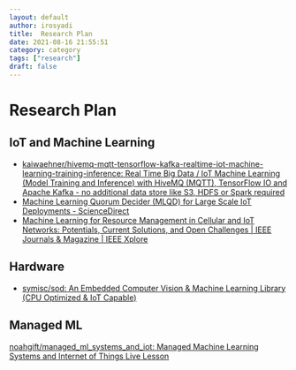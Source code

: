 ```yaml
---
layout: default
author: irosyadi
title:  Research Plan
date: 2021-08-16 21:55:51
category: category
tags: ["research"]
draft: false
---
```


# Research Plan

## IoT and Machine Learning
- [kaiwaehner/hivemq-mqtt-tensorflow-kafka-realtime-iot-machine-learning-training-inference: Real Time Big Data / IoT Machine Learning (Model Training and Inference) with HiveMQ (MQTT), TensorFlow IO and Apache Kafka - no additional data store like S3, HDFS or Spark required](https://github.com/kaiwaehner/hivemq-mqtt-tensorflow-kafka-realtime-iot-machine-learning-training-inference)
- [Machine Learning Quorum Decider (MLQD) for Large Scale IoT Deployments - ScienceDirect](https://www.sciencedirect.com/science/article/pii/S1877050919305988)
- [Machine Learning for Resource Management in Cellular and IoT Networks: Potentials, Current Solutions, and Open Challenges | IEEE Journals & Magazine | IEEE Xplore](https://ieeexplore.ieee.org/abstract/document/8951180)

## Hardware
- [symisc/sod: An Embedded Computer Vision & Machine Learning Library (CPU Optimized & IoT Capable)](https://github.com/symisc/sod)

## Managed ML
[noahgift/managed_ml_systems_and_iot: Managed Machine Learning Systems and Internet of Things Live Lesson](https://github.com/noahgift/managed_ml_systems_and_iot)
